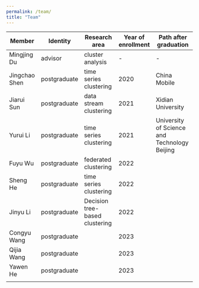 ```yaml
---
permalink: /team/
title: "Team"
---
```


|     Member    |  Identity         | Research area   |   Year of enrollment| Path after graduation |
| ------------- | ----------------- | ---------------- | ----- | ------------- |
| Mingjing Du   |      advisor      | cluster analysis | -  | - |
| Jingchao Shen | postgraduate | time series clustering | 2020 | China Mobile |
| Jiarui Sun | postgraduate | data stream clustering         | 2021 | Xidian University |
| Yurui Li | postgraduate | time series clustering | 2021 | University of Science and Technology Beijing |
| Fuyu Wu | postgraduate | federated clustering | 2022 |  |
| Sheng He | postgraduate | time series clustering | 2022 |  |
| Jinyu Li | postgraduate | Decision tree-based clustering | 2022 |  |
| Congyu Wang | postgraduate |  | 2023 |  |
| Qijia Wang | postgraduate |                                | 2023 |  |
| Yawen He | postgraduate |  | 2023 |  |
|  |  |  |  |  |

